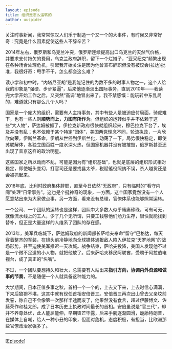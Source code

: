 ```yaml
---
layout: episode
title: 组织是怎么运转的
author: uuspider
---
```

关注时事新闻，我常常惊叹人们乐于制造一个又一个的大事件，有时候又非常好奇：究竟是什么因素促使这些人不辞辛苦？

2014年左右，俄罗斯和乌克兰冲突，俄罗斯连续提高出口乌克兰的天然气价格，并要求支付拖欠的费用，乌克兰政府辞职，留下一个烂摊子，“亚采纽克”频繁出现在各种场合处理危机，引起我开始关注是因为他曾宣布辞职但没有被议会(拉达)批准，我很好奇：甩手不干，怎么都会这么难？

读小学和初中时，“内塔尼亚胡”是我能记住的为数不多的时事人物之一，这个人给我的印象是“强硬、步步紧逼”，后来他逐渐淡出国际事务，直到2010年——我读完大学开始工作之后，又突然“高调”地冒出来了。我不禁感慨：能玩转中东乱局的，难道就只有那么几个人吗？

国家是一个庞大的组织，需要有人主持事务，其中有些人是被迫应付局面，骑虎难下，也有一些人则**顺势而上，力图有所作为**。但组织的运转似乎并不依赖于这些“大人物”，萨达姆被抓了，伊拉克新政府很快就组织起来，穆巴拉克下台了，埃及并没有乱；也不依赖于某个特定“团体”，美国两党理念不同，轮流执政，一片欣欣向荣，伊斯兰革命，伊朗从世俗到伊斯兰化，动荡了一下，局势很快稳定，即使苏联解体，各独立国百姓一度水深火热，但国家机器并没有被摧毁，俄罗斯甚至还出现了普京这样的政治明星。

这些国家之所以动而不乱，可能是因为有“组织基础”，也就是底层的组织形式相对稳定，即使城头变幻，打官司还是要找县太爷，税赋徭役照纳不误，杀人越货还是会被抓起来。

2018年底，比利时政府集体辞职，直至今日依然“无政府”，只有临时的“看守内阁”处理“日常事务”。这也是个挺神奇的现象，一方面，这个国家竟然没有一个人愿意站出来为大家做点事，另一方面，看来没有总理，官僚体系也能够照常运转。

一个公司、一个团队的运转也是这样，团队中大多数人似乎庸庸碌碌，可有可无，就像流水线上的工人，少了几个无所谓，只要工钱够他们勉力生存，很快就能找到替补，但正是大量这样的人维系了团队的存在感。

2013年，美军兵临城下，萨达姆政府的新闻部长萨哈夫奉命“留守”巴格达，每天穿着整齐的军装，在镜头前冷静地向全球媒体通报敌人陷入伊拉克“天罗地网”的战场形势，甚至迫使美军推迟一天攻城。战争结束，萨哈夫投降，美国人发现他不过是一个微不足道的小人物，就把他放了。后来萨哈夫移民阿联酋，受聘于阿拉伯电视台，成了真正的“名嘴”。

不过，一个团队要想持久和壮大，总需要有人站出来**指引方向，协调内外资源和做事的节奏**，不是随便一个人就具备这种能力的。

大学期间，日本正值多事之秋，首相一个一个的，上去又下来，上去时信心满满，下来后狼狈不堪，这其中就有现任首相安倍晋三。安倍晋三再次出山曾去父亲坟前发誓，称自己不会像第一次那样半途而废了，他果然没有食言，超过伊藤博文、佐藤荣作和桂太郎，成了日本历史上执政时间最长的首相。安倍虽说是“官三代”，却并不养尊处优，此人能屈能伸，早期锋芒毕露，后来手腕逐渐圆滑，跪舔特朗普，在媒体上自嘲，给人一种小丑的印象，但面对危机，态度积极，有担当，比欧洲那些官僚政治家强多了。

***

[[Episode][episode]]

[episode]:http://about.uuspider.com/2019/06/02/episodeindex.html
